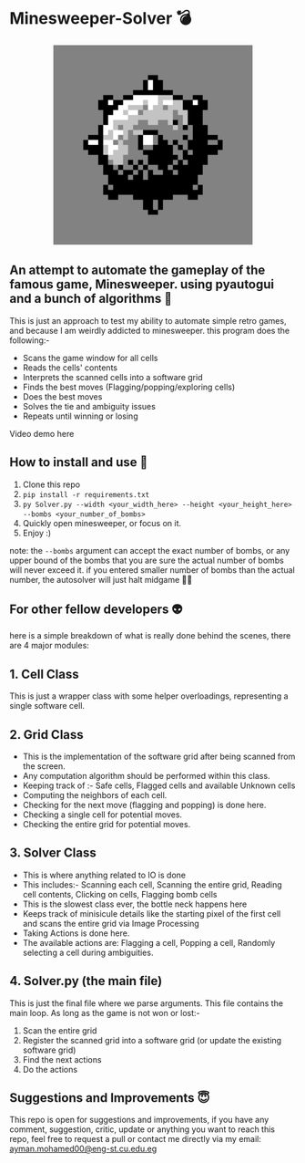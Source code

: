 # Minesweeper-Solver :bomb:

<p align="center">
  <img src="https://github.com/aymanreda56/Minesweeper-Solver/blob/main/logo.png" width="350" title="Minesweeper Solver">
</p>



## An attempt to automate the gameplay of the famous game, Minesweeper. using pyautogui and a bunch of algorithms 💅

This is just an approach to test my ability to automate simple retro games, and because I am weirdly addicted to minesweeper. this program does the following:-
* Scans the game window for all cells
* Reads the cells' contents
* Interprets the scanned cells into a software grid
* Finds the best moves (Flagging/popping/exploring cells)
* Does the best moves
* Solves the tie and ambiguity issues
* Repeats until winning or losing

Video demo here

## How to install and use 🚀
1. Clone this repo
2. ```pip install -r requirements.txt```
3. ```py Solver.py --width <your_width_here> --height <your_height_here> --bombs <your_number_of_bombs>```
4. Quickly open minesweeper, or focus on it.
5. Enjoy :)

note: the ```--bombs``` argument can accept the exact number of bombs, or any upper bound of the bombs that you are sure the actual number of bombs will never exceed it.
if you entered smaller number of bombs than the actual number, the autosolver will just halt midgame 🤷‍♂️

## For other fellow developers 👽
here is a simple breakdown of what is really done behind the scenes, there are 4 major modules:

## 1. Cell Class
This is just a wrapper class with some helper overloadings, representing a single software cell.

## 2. Grid Class
* This is the implementation of the software grid after being scanned from the screen.
* Any computation algorithm should be performed within this class.
* Keeping track of :- Safe cells, Flagged cells and available Unknown cells
* Computing the neighbors of each cell.
* Checking for the next move (flagging and popping) is done here.
* Checking a single cell for potential moves.
* Checking the entire grid for potential moves.

## 3. Solver Class
* This is where anything related to IO is done
* This includes:- Scanning each cell, Scanning the entire grid, Reading cell contents, Clicking on cells, Flagging bomb cells
* This is the slowest class ever, the bottle neck happens here
* Keeps track of minisicule details like the starting pixel of the first cell and scans the entire grid via Image Processing
* Taking Actions is done here.
* The available actions are: Flagging a cell, Popping a cell, Randomly selecting a cell during ambiguities.

## 4. Solver.py (the main file)
This is just the final file where we parse arguments.
This file contains the main loop.
As long as the game is not won or lost:-
1) Scan the entire grid
2) Register the scanned grid into a software grid (or update the existing software grid)
3) Find the next actions
4) Do the actions


## Suggestions and Improvements 😇
This repo is open for suggestions and improvements, if you have any comment, suggestion, critic, update or anything you want to reach this repo, feel free to request a pull or contact me directly via my email: ayman.mohamed00@eng-st.cu.edu.eg
